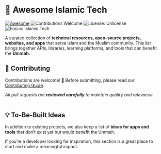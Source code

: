 # 🌙 Awesome Islamic Tech
[![Awesome](https://awesome.re/badge.svg)](https://awesome.re) 
![Contributions Welcome](https://img.shields.io/badge/contributions-welcome-brightgreen.svg) 
![License: Unlicense](https://img.shields.io/badge/license-Unlicense-blue.svg) 
![Focus: Islamic Tech](https://img.shields.io/badge/focus-Islamic%20Tech-8A2BE2.svg) 

A curated collection of **technical resources, open-source projects, websites, and apps** that serve Islam and the Muslim community.
This list brings together APIs, libraries, learning platforms, and tools that can benefit the **Ummah**.

## 🌱 Contributing

Contributions are welcome! 🎉
Before submitting, please read our [Contributing Guide](https://github.com/marzzuki/awesome-islamic-tech/blob/main/CONTRIBUTING.md).

<em> All pull requests are **reviewed carefully** to maintain quality and relevance.</em>
<br>
<br>


## 💡 To-Be-Built Ideas

In addition to existing projects, we also keep a list of **ideas for apps and tools** that don’t exist yet but would benefit the Ummah.

If you’re a developer looking for inspiration, this section is a great place to start and make a meaningful impact.
